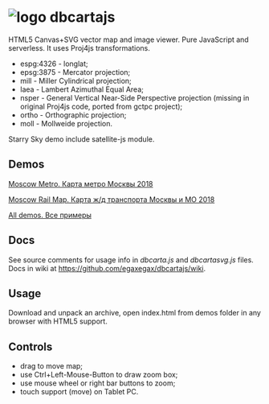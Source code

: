 ![logo](https://raw.githubusercontent.com/egaxegax/dbcartajs/master/img/fav.svg) 
dbcartajs
===========

HTML5 Canvas+SVG vector map and image viewer. Pure JavaScript and serverless.
It uses Proj4js transformations.

 * espg:4326 - longlat;
 * epsg:3875 - Mercator projection;
 * mill - Miller Cylindrical projection;
 * laea - Lambert Azimuthal Equal Area;
 * nsper - General Vertical Near-Side Perspective projection (missing in original Proj4js code, ported from gctpc project);
 * ortho - Orthographic projection;
 * moll - Mollweide projection.

Starry Sky demo include satellite-js module.<br>

## Demos

[Moscow Metro. Карта метро Москвы 2018](https://egaxegax.github.io/dbcartajs/svg/mosmetro.html)

[Moscow Rail Map. Карта ж/д транспорта Москвы и МО 2018](https://egaxegax.github.io/dbcartajs/svg/mosrails.html)

[All demos. Все примеры](https://egaxegax.github.io/dbcartajs/index.html)

## Docs

See source comments for usage info in *dbcarta.js* and *dbcartasvg.js* files.<br>
Docs in wiki at https://github.com/egaxegax/dbcartajs/wiki.

## Usage

Download and unpack an archive, open index.html from demos folder in any browser with HTML5 support.

## Controls

 * drag to move map;
 * use Ctrl+Left-Mouse-Button to draw zoom box;
 * use mouse wheel or right bar buttons to zoom;
 * touch support (move) on Tablet PC.

